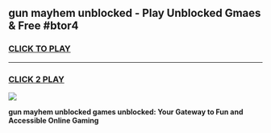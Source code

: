 
## gun mayhem unblocked - Play Unblocked Gmaes & Free #btor4
<h3>
<a href="https://news.freeplayer.one?title=gun_mayhem_unblocked&ref=03M">CLICK TO PLAY</a></h3>
<hr>

<h3>
<a href="https://news.freeplayer.one?title=gun_mayhem_unblocked&ref=03M">CLICK 2 PLAY</a>
  
</h3>

<a href="https://news.freeplayer.one?title=gun_mayhem_unblocked&ref=03M"><img src="https://clearcache.store/games.png"></a>


**gun mayhem unblocked games unblocked: Your Gateway to Fun and Accessible Online Gaming**
